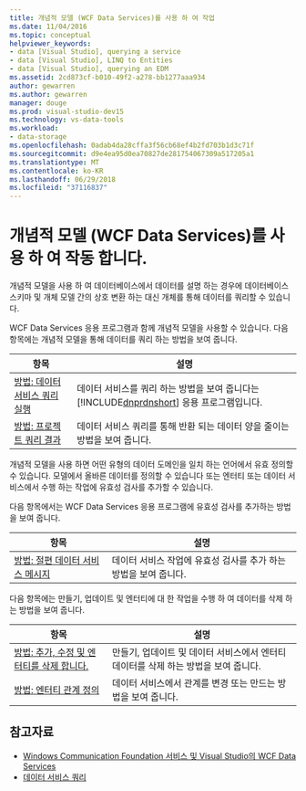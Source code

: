 ```yaml
---
title: 개념적 모델 (WCF Data Services)를 사용 하 여 작업
ms.date: 11/04/2016
ms.topic: conceptual
helpviewer_keywords:
- data [Visual Studio], querying a service
- data [Visual Studio], LINQ to Entities
- data [Visual Studio], querying an EDM
ms.assetid: 2cd873cf-b010-49f2-a278-bb1277aaa934
author: gewarren
ms.author: gewarren
manager: douge
ms.prod: visual-studio-dev15
ms.technology: vs-data-tools
ms.workload:
- data-storage
ms.openlocfilehash: 0adab4da28cffa3f56cb68ef4b2fd703b1d3c71f
ms.sourcegitcommit: d9e4ea95d0ea70827de281754067309a517205a1
ms.translationtype: MT
ms.contentlocale: ko-KR
ms.lasthandoff: 06/29/2018
ms.locfileid: "37116837"
---
```

# <a name="work-with-a-conceptual-model-wcf-data-services"></a>개념적 모델 (WCF Data Services)를 사용 하 여 작동 합니다.

개념적 모델을 사용 하 여 데이터베이스에서 데이터를 설명 하는 경우에 데이터베이스 스키마 및 개체 모델 간의 상호 변환 하는 대신 개체를 통해 데이터를 쿼리할 수 있습니다.

 WCF Data Services 응용 프로그램과 함께 개념적 모델을 사용할 수 있습니다. 다음 항목에는 개념적 모델을 통해 데이터를 쿼리 하는 방법을 보여 줍니다.

|항목|설명|
|-----------|-----------------|
|[방법: 데이터 서비스 쿼리 실행](/dotnet/framework/data/wcf/how-to-execute-data-service-queries-wcf-data-services)|데이터 서비스를 쿼리 하는 방법을 보여 줍니다는 [!INCLUDE[dnprdnshort](../code-quality/includes/dnprdnshort_md.md)] 응용 프로그램입니다.|
|[방법: 프로젝트 쿼리 결과](/dotnet/framework/data/wcf/how-to-project-query-results-wcf-data-services)|데이터 서비스 쿼리를 통해 반환 되는 데이터 양을 줄이는 방법을 보여 줍니다.|

 개념적 모델을 사용 하면 어떤 유형의 데이터 도메인을 일치 하는 언어에서 유효 정의할 수 있습니다. 모델에서 올바른 데이터를 정의할 수 있습니다 또는 엔터티 또는 데이터 서비스에서 수행 하는 작업에 유효성 검사를 추가할 수 있습니다.

 다음 항목에서는 WCF Data Services 응용 프로그램에 유효성 검사를 추가하는 방법을 보여 줍니다.

|항목|설명|
|-----------|-----------------|
|[방법: 절편 데이터 서비스 메시지](/dotnet/framework/data/wcf/how-to-intercept-data-service-messages-wcf-data-services)|데이터 서비스 작업에 유효성 검사를 추가 하는 방법을 보여 줍니다.|

 다음 항목에는 만들기, 업데이트 및 엔터티에 대 한 작업을 수행 하 여 데이터를 삭제 하는 방법을 보여 줍니다.

|항목|설명|
|-----------|-----------------|
|[방법: 추가, 수정 및 엔터티를 삭제 합니다.](/dotnet/framework/data/wcf/how-to-add-modify-and-delete-entities-wcf-data-services)|만들기, 업데이트 및 데이터 서비스에서 엔터티 데이터를 삭제 하는 방법을 보여 줍니다.|
|[방법: 엔터티 관계 정의](/dotnet/framework/data/wcf/how-to-define-entity-relationships-wcf-data-services)|데이터 서비스에서 관계를 변경 또는 만드는 방법을 보여 줍니다.|

## <a name="see-also"></a>참고자료

- [Windows Communication Foundation 서비스 및 Visual Studio의 WCF Data Services](../data-tools/windows-communication-foundation-services-and-wcf-data-services-in-visual-studio.md)
- [데이터 서비스 쿼리](/dotnet/framework/data/wcf/querying-the-data-service-wcf-data-services)